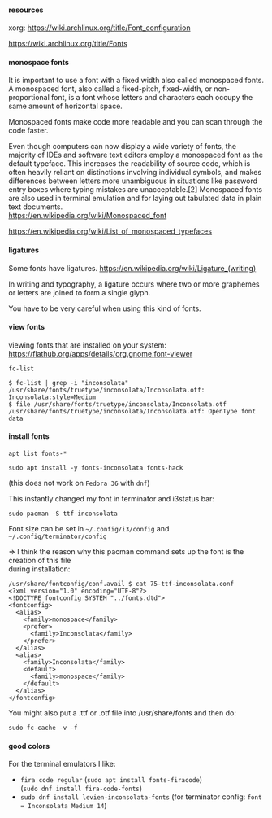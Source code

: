 #### resources

xorg: https://wiki.archlinux.org/title/Font_configuration

https://wiki.archlinux.org/title/Fonts

#### monospace fonts

It is important to use a font with a fixed width also called monospaced fonts.\
A monospaced font, also called a fixed-pitch, fixed-width, or non-proportional font, is a font whose letters and characters each occupy the same amount of horizontal space.

Monospaced fonts make code more readable and you can scan through the code faster.

Even though computers can now display a wide variety of fonts, the majority of IDEs and software text editors employ a monospaced font as the default typeface. This increases the readability of source code, which is often heavily reliant on distinctions involving individual symbols, and makes differences between letters more unambiguous in situations like password entry boxes where typing mistakes are unacceptable.[2] Monospaced fonts are also used in terminal emulation and for laying out tabulated data in plain text documents.\
https://en.wikipedia.org/wiki/Monospaced_font

https://en.wikipedia.org/wiki/List_of_monospaced_typefaces

#### ligatures

Some fonts have ligatures. 
https://en.wikipedia.org/wiki/Ligature_(writing)

In writing and typography, a ligature occurs where two or more graphemes or letters are joined to form a single glyph.

You have to be very careful when using this kind of fonts.


#### view fonts

viewing fonts that are installed on your system:\
https://flathub.org/apps/details/org.gnome.font-viewer

```
fc-list
```

```
$ fc-list | grep -i "inconsolata"
/usr/share/fonts/truetype/inconsolata/Inconsolata.otf: Inconsolata:style=Medium
$ file /usr/share/fonts/truetype/inconsolata/Inconsolata.otf
/usr/share/fonts/truetype/inconsolata/Inconsolata.otf: OpenType font data
```

#### install fonts
```
apt list fonts-*
```
```
sudo apt install -y fonts-inconsolata fonts-hack
```

(this does not work on `Fedora 36` with `dnf`)

This instantly changed my font in terminator and i3status bar:
```
sudo pacman -S ttf-inconsolata
```
Font size can be set in `~/.config/i3/config` and `~/.config/terminator/config`

=> I think the reason why this pacman command sets up the font is the creation of this file\
during installation:
```
/usr/share/fontconfig/conf.avail $ cat 75-ttf-inconsolata.conf 
<?xml version="1.0" encoding="UTF-8"?>
<!DOCTYPE fontconfig SYSTEM "../fonts.dtd">
<fontconfig>
  <alias>
    <family>monospace</family>
    <prefer>
      <family>Inconsolata</family>
    </prefer>
  </alias>
  <alias>
    <family>Inconsolata</family>
    <default>
      <family>monospace</family>
    </default>
  </alias>
</fontconfig>
```

You might also put a .ttf or .otf file into /usr/share/fonts and then do:
```
sudo fc-cache -v -f
```

#### good colors

For the terminal emulators I like:
- `fira code regular` (`sudo apt install fonts-firacode`) \
(`sudo dnf install fira-code-fonts`)
- `sudo dnf install levien-inconsolata-fonts` (for terminator config: `font = Inconsolata Medium 14`)
